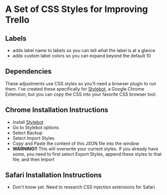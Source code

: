 # A Set of CSS Styles for Improving Trello

## Labels
* adds label name to labels so you can tell what the label is at a glance
* adds custom label colors so you can expand beyond the default 10

## Dependencies
These adjustments use CSS styles so you'll need a browser plugin to run them. I've created these specifically for [Stylebot](https://chrome.google.com/webstore/detail/stylebot/oiaejidbmkiecgbjeifoejpgmdaleoha), a Google Chrome Extension, but you can copy the CSS into your favorite CSS browser tool.

## Chrome Installation Instructions
* Install [Stylebot](https://chrome.google.com/webstore/detail/stylebot/oiaejidbmkiecgbjeifoejpgmdaleoha)
* Go to Stylebot options
* Select Backup
* Select Import Styles
* Copy and Paste the content of this JSON file into the window
* **WARNING!!** This will overwrite your current styles. If you already have some, you need to first select Export Styles, append these styles to that file, and then Import

## Safari Installation Instructions
* Don't know yet. Need to research CSS injection extensions for Safari